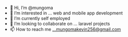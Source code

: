 - 👋 Hi, I’m @mungoma
- 👀 I’m interested in ... web and mobile app development
- 🌱 I’m currently self employed
- 💞️ I’m looking to collaborate on ... laravel projects
- 📫 How to reach me ...mungomakevin256@gmail.com

<!---
mungoma/mungoma is a ✨ special ✨ repository because its `README.md` (this file) appears on your GitHub profile.
You can click the Preview link to take a look at your changes.
--->
